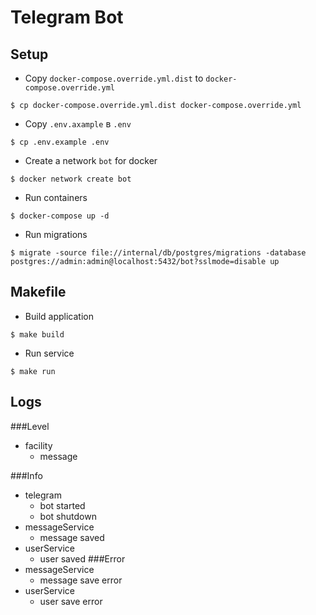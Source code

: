 # Telegram Bot

## Setup
* Copy `docker-compose.override.yml.dist` to `docker-compose.override.yml`
```
$ cp docker-compose.override.yml.dist docker-compose.override.yml
```
* Copy `.env.axample` в `.env`
```
$ cp .env.example .env
```
* Create a network `bot` for docker
```
$ docker network create bot
```
* Run containers
```
$ docker-compose up -d
```
* Run migrations
```
$ migrate -source file://internal/db/postgres/migrations -database postgres://admin:admin@localhost:5432/bot?sslmode=disable up
```
## Makefile
* Build application
```
$ make build
```
* Run service
```
$ make run
```

## Logs

###Level
* facility
  - message

###Info
* telegram
    - bot started
    - bot shutdown
* messageService
    - message saved
* userService
    - user saved
###Error
* messageService
  - message save error
* userService
  - user save error
